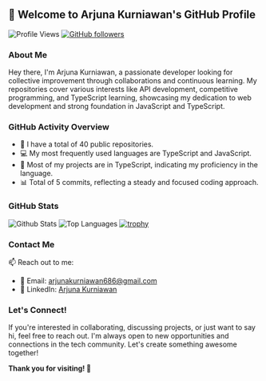 ## 👋 Welcome to Arjuna Kurniawan's GitHub Profile

![Profile Views](https://komarev.com/ghpvc/?username=Arjunakurniawan)
[![GitHub followers](https://img.shields.io/github/followers/Arjunakurniawan?label=Follow&style=social)](https://github.com/Arjunakurniawan)

### About Me

Hey there, I'm Arjuna Kurniawan, a passionate developer looking for collective improvement through collaborations and continuous learning. My repositories cover various interests like API development, competitive programming, and TypeScript learning, showcasing my dedication to web development and strong foundation in JavaScript and TypeScript.

### GitHub Activity Overview

- 🔭 I have a total of 40 public repositories.
- 💻 My most frequently used languages are TypeScript and JavaScript.
- 🚀 Most of my projects are in TypeScript, indicating my proficiency in the language.
- 📊 Total of 5 commits, reflecting a steady and focused coding approach.

### GitHub Stats

![Github Stats](https://github-readme-stats.vercel.app/api?username=Arjunakurniawan)
![Top Languages](https://github-readme-stats.vercel.app/api/top-langs/?username=Arjunakurniawan)
[![trophy](https://github-profile-trophy.vercel.app/?username=Arjunakurniawan)](https://github.com/Arjunakurniawan)

### Contact Me

📫 Reach out to me:
- 📧 Email: arjunakurniawan686@gmail.com
- 🔗 LinkedIn: [Arjuna Kurniawan](https://www.linkedin.com/in/arjunakurniawan/)

### Let's Connect!

If you're interested in collaborating, discussing projects, or just want to say hi, feel free to reach out. I'm always open to new opportunities and connections in the tech community. Let's create something awesome together!

**Thank you for visiting! 🚀**
